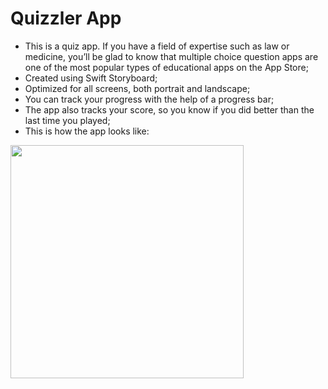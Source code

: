 # Quizzler App

- This is a quiz app. If you have a field of expertise such as law or medicine, you’ll be glad to know that multiple choice question apps are one of the most popular types of educational apps on the App Store;
- Created using Swift Storyboard;
- Optimized for all screens, both portrait and landscape;
- You can track your progress with the help of a progress bar;
- The app also tracks your score, so you know if you did better than the last time you played; 
- This is how the app looks like:

<img src="https://raw.githubusercontent.com/hugosilvag6/SWIFT-quizzler/main/Documentation/screenshot.png" width="373">
